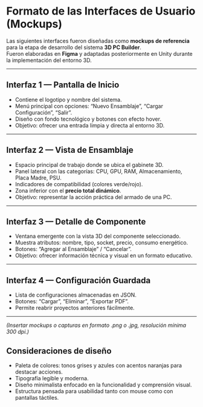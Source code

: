 # Formato de las Interfaces de Usuario (Mockups)

Las siguientes interfaces fueron diseñadas como **mockups de referencia** para la etapa de desarrollo del sistema **3D PC Builder**.  
Fueron elaboradas en **Figma** y adaptadas posteriormente en Unity durante la implementación del entorno 3D.

---

## Interfaz 1 — Pantalla de Inicio
- Contiene el logotipo y nombre del sistema.  
- Menú principal con opciones: “Nuevo Ensamblaje”, “Cargar Configuración”, “Salir”.  
- Diseño con fondo tecnológico y botones con efecto hover.  
- Objetivo: ofrecer una entrada limpia y directa al entorno 3D.

---

## Interfaz 2 — Vista de Ensamblaje
- Espacio principal de trabajo donde se ubica el gabinete 3D.  
- Panel lateral con las categorías: CPU, GPU, RAM, Almacenamiento, Placa Madre, PSU.  
- Indicadores de compatibilidad (colores verde/rojo).  
- Zona inferior con el **precio total dinámico**.  
- Objetivo: representar la acción práctica del armado de una PC.

---

## Interfaz 3 — Detalle de Componente
- Ventana emergente con la vista 3D del componente seleccionado.  
- Muestra atributos: nombre, tipo, socket, precio, consumo energético.  
- Botones: “Agregar al Ensamblaje” / “Cancelar”.  
- Objetivo: ofrecer información técnica y visual en un formato educativo.

---

## Interfaz 4 — Configuración Guardada
- Lista de configuraciones almacenadas en JSON.  
- Botones: “Cargar”, “Eliminar”, “Exportar PDF”.  
- Permite reabrir proyectos anteriores fácilmente.

---

*(Insertar mockups o capturas en formato .png o .jpg, resolución mínima 300 dpi.)*

## Consideraciones de diseño
- Paleta de colores: tonos grises y azules con acentos naranjas para destacar acciones.  
- Tipografía legible y moderna.  
- Diseño minimalista enfocado en la funcionalidad y comprensión visual.  
- Estructura pensada para usabilidad tanto con mouse como con pantallas táctiles.

